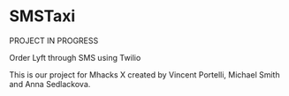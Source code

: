 # SMSTaxi

PROJECT IN PROGRESS 

Order Lyft through SMS using Twilio

This is our project for Mhacks X created by Vincent Portelli, Michael Smith and Anna Sedlackova.
